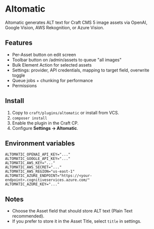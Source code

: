 # Altomatic

Altomatic generates ALT text for Craft CMS 5 image assets via OpenAI, Google Vision, AWS Rekognition, or Azure Vision.

## Features
- Per-Asset button on edit screen
- Toolbar button on /admin/assets to queue "all images"
- Bulk Element Action for selected assets
- Settings: provider, API credentials, mapping to target field, overwrite toggle
- Queue jobs + chunking for performance
- Permissions

## Install
1. Copy to `craft/plugins/altomatic` or install from VCS.
2. `composer install`
3. Enable the plugin in the Craft CP.
4. Configure **Settings → Altomatic**.

## Environment variables
```
ALTOMATIC_OPENAI_API_KEY="..."
ALTOMATIC_GOOGLE_API_KEY="..."
ALTOMATIC_AWS_KEY="..."
ALTOMATIC_AWS_SECRET="..."
ALTOMATIC_AWS_REGION="us-east-1"
ALTOMATIC_AZURE_ENDPOINT="https://<your-endpoint>.cognitiveservices.azure.com/"
ALTOMATIC_AZURE_KEY="..."
```

## Notes
- Choose the Asset field that should store ALT text (Plain Text recommended).
- If you prefer to store it in the Asset Title, select `title` in settings.